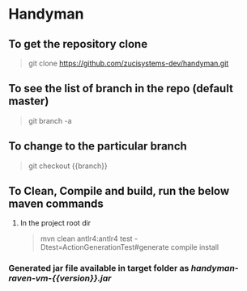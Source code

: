 
# Handyman

## To get the repository clone

 > git clone https://github.com/zucisystems-dev/handyman.git

## To see the list of branch in the repo (default master)
 > git branch -a
 
## To change to the particular branch
 > git checkout {{branch}}
 
## To Clean, Compile and build, run the below maven commands 
  1. In the project root dir
     > mvn clean antlr4:antlr4 test -Dtest=ActionGenerationTest#generate compile install
  
 ### Generated jar file available in target folder as *handyman-raven-vm-{{version}}.jar*
